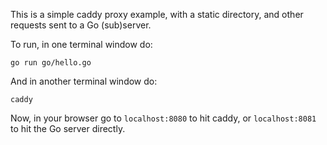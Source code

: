 This is a simple caddy proxy example, with a static directory, and other
requests sent to a Go (sub)server.

To run, in one terminal window do:

    go run go/hello.go

And in another terminal window do:

    caddy

Now, in your browser go to `localhost:8080` to hit caddy, or `localhost:8081`
to hit the Go server directly.
